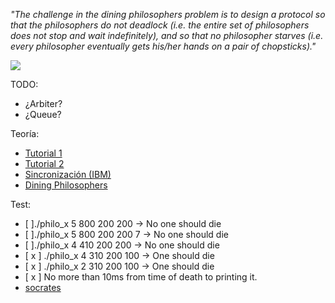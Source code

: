 _"The challenge in the dining philosophers problem is to design a protocol so that the philosophers do not deadlock (i.e. the entire set of philosophers does not stop and wait indefinitely), and so that no philosopher starves (i.e. every philosopher eventually gets his/her hands on a pair of chopsticks)."_

![](https://miro.medium.com/max/544/1*kTNv4zAJfdhvM9l0LiwUaA.png)

TODO:
- ¿Arbiter?
- ¿Queue?

Teoría:
- [Tutorial 1](https://hpc.llnl.gov/training/tutorials/introduction-parallel-computing-tutorial)
-	[Tutorial 2](https://computing.llnl.gov/tutorials/pthreads/)
- [Sincronización (IBM)](https://www.ibm.com/support/knowledgecenter/ssw_aix_71/generalprogramming/synch_overbmort.html)
- [Dining Philosophers](http://web.eecs.utk.edu/~mbeck/classes/cs560/560/notes/Dphil/lecture.html)

Test:
- [ ]./philo_x 5 800 200 200 -> No one should die
- [ ]./philo_x 5 800 200 200 7 -> No one should die
- [ ]./philo_x 4 410 200 200 -> No one should die
- [ x ] ./philo_x 4 310 200 100 -> One should die
- [ x ] ./philo_x 2 310 200 100 -> One should die
- [ x ] No more than 10ms from time of death to printing it.
- [socrates](https://github.com/nesvoboda/socrates)
